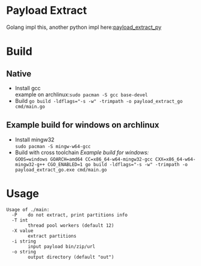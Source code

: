 # Payload Extract
Golang impl this, another python impl here:[payload_extract_py](https://github.com/affggh/payload_extract_py)

# Build
## Native
- Install gcc    
example on archlinux:`sudo pacman -S gcc base-devel`
- Build
`go build -ldflags="-s -w" -trimpath -o payload_extract_go cmd/main.go`

## Example build for windows on archlinux
- Install mingw32    
```sudo pacman -S mingw-w64-gcc```
- Build with cross toolchain
_Example build for windows:_    
```GOOS=windows GOARCH=amd64 CC=x86_64-w64-mingw32-gcc CXX=x86_64-w64-mingw32-g++ CGO_ENABLED=1 go build -ldflags="-s -w" -trimpath -o payload_extract_go.exe cmd/main.go```

# Usage
```
Usage of ./main:
  -P    do not extract, print partitions info
  -T int
        thread pool workers (default 12)
  -X value
        extract partitions
  -i string
        input payload bin/zip/url
  -o string
        output directory (default "out")
```
